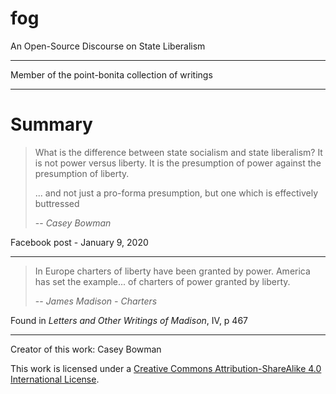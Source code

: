 # fog
An Open-Source Discourse on State Liberalism

---

Member of the point-bonita collection of writings 

---

# Summary

>What is the difference between state socialism and state liberalism? It is not power versus liberty. It is the presumption of power against the presumption of liberty.
>
>... and not just a pro-forma presumption, but one which is effectively buttressed
>
>-- <cite> Casey Bowman</cite>

Facebook post - January 9, 2020

---


>In Europe charters of liberty have been granted by power. America has set the example... of charters of power granted by liberty.
>
>-- <cite>James Madison - *Charters*</cite>

Found in *Letters and Other Writings of Madison*, IV, p 467

---


Creator of this work: Casey Bowman

This work is licensed under a [Creative Commons Attribution-ShareAlike 4.0 International License](https://creativecommons.org/licenses/by-sa/4.0/).